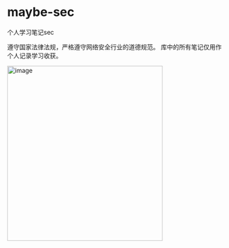 # maybe-sec
个人学习笔记sec

遵守国家法律法规，严格遵守网络安全行业的道德规范。
库中的所有笔记仅用作个人记录学习收获。


<img width="358" height="403" alt="image" src="https://github.com/user-attachments/assets/e9941639-28f7-4eb4-81a4-e6d6d0baf95a" />
